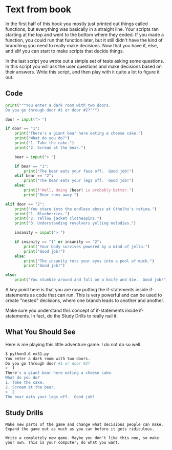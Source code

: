 # Text from book
In the first half of this book you mostly just printed out things called functions, but everything was basically in a straight line. Your scripts ran starting at the top and went to the bottom where they ended. If you made a function, you could run that function later, but it still didn't have the kind of branching you need to really make decisions. Now that you have if, else, and elif you can start to make scripts that decide things.

In the last script you wrote out a simple set of tests asking some questions. In this script you will ask the user questions and make decisions based on their answers. Write this script, and then play with it quite a lot to figure it out.
## Code

```python
print("""You enter a dark room with two doors.
Do you go through door #1 or door #2?""")

door = input("> ")

if door == "1":
    print("There's a giant bear here eating a cheese cake.")
    print("What do you do?")
    print("1. Take the cake.")
    print("2. Scream at the bear.")

    bear = input("> ")

    if bear == "1":
        print("The bear eats your face off.  Good job!")
    elif bear == "2":
        print("The bear eats your legs off.  Good job!")
    else:
        print(f"Well, doing {bear} is probably better.")
        print("Bear runs away.")

elif door == "2":
    print("You stare into the endless abyss at Cthulhu's retina.")
    print("1. Blueberries.")
    print("2. Yellow jacket clothespins.")
    print("3. Understanding revolvers yelling melodies.")

    insanity = input("> ")

    if insanity == "1" or insanity == "2":
        print("Your body survives powered by a mind of jello.")
        print("Good job!")
    else:
        print("The insanity rots your eyes into a pool of muck.")
        print("Good job!")

else:
    print("You stumble around and fall on a knife and die.  Good job!")
```

A key point here is that you are now putting the if-statements inside if-statements as code that can run. This is very powerful and can be used to create "nested" decisions, where one branch leads to another and another.

Make sure you understand this concept of if-statements inside if-statements. In fact, do the Study Drills to really nail it.

## What You Should See

Here is me playing this little adventure game. I do not do so well.

```sh
$ python3.6 ex31.py
You enter a dark room with two doors.
Do you go through door #1 or door #2?
>  1
There's a giant bear here eating a cheese cake.
What do you do?
1. Take the cake.
2. Scream at the bear.
>  2
The bear eats your legs off.  Good job!
```

## Study Drills

    Make new parts of the game and change what decisions people can make. Expand the game out as much as you can before it gets ridiculous.
    
    Write a completely new game. Maybe you don't like this one, so make your own. This is your computer; do what you want.

